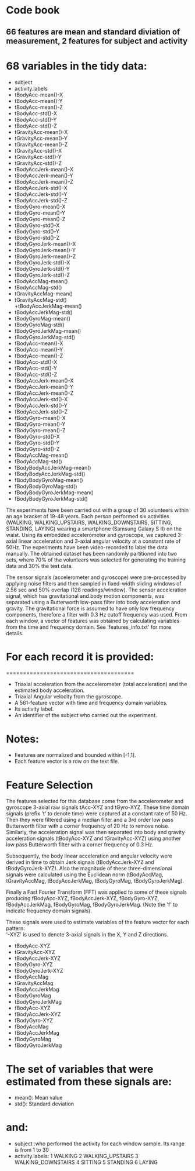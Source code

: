 # Code book
## 66 features are mean and standard diviation of measurement, 2 features for subject and activity 

# 68 variables in the tidy data:
+ subject 
+ activity.labels 
+ tBodyAcc-mean()-X          
+ tBodyAcc-mean()-Y           
+ tBodyAcc-mean()-Z          
+ tBodyAcc-std()-X            
+ tBodyAcc-std()-Y           
+ tBodyAcc-std()-Z
+ tGravityAcc-mean()-X       
+ tGravityAcc-mean()-Y
+ tGravityAcc-mean()-Z       
+ tGravityAcc-std()-X
+ tGravityAcc-std()-Y        
+ tGravityAcc-std()-Z
+ tBodyAccJerk-mean()-X
+ tBodyAccJerk-mean()-Y
+ tBodyAccJerk-mean()-Z      
+ tBodyAccJerk-std()-X
+ tBodyAccJerk-std()-Y       
+ tBodyAccJerk-std()-Z
+ tBodyGyro-mean()-X        
+ tBodyGyro-mean()-Y
+ tBodyGyro-mean()-Z        
+ tBodyGyro-std()-X
+ tBodyGyro-std()-Y        
+ tBodyGyro-std()-Z
+ tBodyGyroJerk-mean()-X    
+ tBodyGyroJerk-mean()-Y
+ tBodyGyroJerk-mean()-Z   
+ tBodyGyroJerk-std()-X
+ tBodyGyroJerk-std()-Y      
+ tBodyGyroJerk-std()-Z
+ tBodyAccMag-mean()         
+ tBodyAccMag-std()           
+ tGravityAccMag-mean()      
+ tGravityAccMag-std()        
+tBodyAccJerkMag-mean()    
+ tBodyAccJerkMag-std()
+ tBodyGyroMag-mean()        
+ tBodyGyroMag-std()
+ tBodyGyroJerkMag-mean()    
+ tBodyGyroJerkMag-std()
+ fBodyAcc-mean()-X          
+ fBodyAcc-mean()-Y
+ fBodyAcc-mean()-Z         
+ fBodyAcc-std()-X
+ fBodyAcc-std()-Y          
+ fBodyAcc-std()-Z
+ fBodyAccJerk-mean()-X     
+ fBodyAccJerk-mean()-Y
+ fBodyAccJerk-mean()-Z      
+ fBodyAccJerk-std()-X
+ fBodyAccJerk-std()-Y      
+ fBodyAccJerk-std()-Z
+ fBodyGyro-mean()-X         
+ fBodyGyro-mean()-Y
+ fBodyGyro-mean()-Z         
+ fBodyGyro-std()-X
+ fBodyGyro-std()-Y         
+ fBodyGyro-std()-Z
+ fBodyAccMag-mean()         
+ fBodyAccMag-std()
+ fBodyBodyAccJerkMag-mean()
+ fBodyBodyAccJerkMag-std()
+ fBodyBodyGyroMag-mean()
+ fBodyBodyGyroMag-std()
+ fBodyBodyGyroJerkMag-mean()
+ fBodyBodyGyroJerkMag-std()

The experiments have been carried out with a group of 30 volunteers within an age bracket of 19-48 years. Each person performed six activities (WALKING, WALKING_UPSTAIRS, WALKING_DOWNSTAIRS, SITTING, STANDING, LAYING) wearing a smartphone (Samsung Galaxy S II) on the waist. Using its embedded accelerometer and gyroscope, we captured 3-axial linear acceleration and 3-axial angular velocity at a constant rate of 50Hz. The experiments have been video-recorded to label the data manually. The obtained dataset has been randomly partitioned into two sets, where 70% of the volunteers was selected for generating the training data and 30% the test data. 

The sensor signals (accelerometer and gyroscope) were pre-processed by applying noise filters and then sampled in fixed-width sliding windows of 2.56 sec and 50% overlap (128 readings/window). The sensor acceleration signal, which has gravitational and body motion components, was separated using a Butterworth low-pass filter into body acceleration and gravity. The gravitational force is assumed to have only low frequency components, therefore a filter with 0.3 Hz cutoff frequency was used. From each window, a vector of features was obtained by calculating variables from the time and frequency domain. See 'features_info.txt' for more details. 

# For each record it is provided:
======================================

+ Triaxial acceleration from the accelerometer (total acceleration) and the estimated body acceleration.
+ Triaxial Angular velocity from the gyroscope. 
+ A 561-feature vector with time and frequency domain variables. 
+ Its activity label. 
+ An identifier of the subject who carried out the experiment.

 

Notes: 
======
- Features are normalized and bounded within [-1,1].
- Each feature vector is a row on the text file.

Feature Selection 
=================

The features selected for this database come from the accelerometer and gyroscope 3-axial raw signals tAcc-XYZ and tGyro-XYZ. These time domain signals (prefix 't' to denote time) were captured at a constant rate of 50 Hz. Then they were filtered using a median filter and a 3rd order low pass Butterworth filter with a corner frequency of 20 Hz to remove noise. Similarly, the acceleration signal was then separated into body and gravity acceleration signals (tBodyAcc-XYZ and tGravityAcc-XYZ) using another low pass Butterworth filter with a corner frequency of 0.3 Hz. 

Subsequently, the body linear acceleration and angular velocity were derived in time to obtain Jerk signals (tBodyAccJerk-XYZ and tBodyGyroJerk-XYZ). Also the magnitude of these three-dimensional signals were calculated using the Euclidean norm (tBodyAccMag, tGravityAccMag, tBodyAccJerkMag, tBodyGyroMag, tBodyGyroJerkMag). 

Finally a Fast Fourier Transform (FFT) was applied to some of these signals producing fBodyAcc-XYZ, fBodyAccJerk-XYZ, fBodyGyro-XYZ, fBodyAccJerkMag, fBodyGyroMag, fBodyGyroJerkMag. (Note the 'f' to indicate frequency domain signals). 

These signals were used to estimate variables of the feature vector for each pattern:  
'-XYZ' is used to denote 3-axial signals in the X, Y and Z directions.

+ tBodyAcc-XYZ
+ tGravityAcc-XYZ
+ tBodyAccJerk-XYZ
+ tBodyGyro-XYZ
+ tBodyGyroJerk-XYZ
+ tBodyAccMag
+ tGravityAccMag
+ tBodyAccJerkMag
+ tBodyGyroMag
+ tBodyGyroJerkMag
+ fBodyAcc-XYZ
+ fBodyAccJerk-XYZ
+ fBodyGyro-XYZ
+ fBodyAccMag
+ fBodyAccJerkMag
+ fBodyGyroMag
+ fBodyGyroJerkMag

# The set of variables that were estimated from these signals are: 

+ mean(): Mean value
+ std(): Standard deviation

# and:
+ subject :who performed the activity for each window sample. Its range is from 1 to 30
+ activity.labels:
 1 WALKING
 2 WALKING_UPSTAIRS
 3 WALKING_DOWNSTAIRS
 4 SITTING
 5 STANDING
 6 LAYING
  
